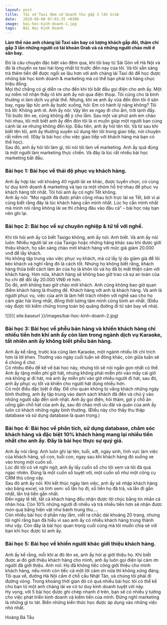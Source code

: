 ```yaml
---
layout: post
title:  Tài xế Taxi đem về doanh thu gấp 3 lần Grab
date:   2020-09-08 07:01:35 +0300
image:  bai-hoc-kinh-doanh-1.jpg
tags:   Bài Học Kinh Doanh
---
```

**Làm thế nào anh chàng lái Taxi sân bay có lượng khách gấp đôi, thậm chí gấp 3 lần những người có tài khoản Grab và cả những người chào mời ở sân bay.**  

Đó là câu chuyện đặc biệt vào đêm qua, khi tôi bay từ Sài Gòn về Hà Nội và đó là chuyến xe taxi hài lòng nhất từ trước đến nay của tôi. Và tôi sẵn sàng trả thêm tiền để được ngồi xe lâu hơn với anh chàng lái Taxi đó để học được những bài học kinh doanh & marketing mà có thể bạn phải trả hàng chục triệu đồng.  
Mọi thứ chẳng có gì diễn ra cho đến khi tôi bắt đầu gọi điện cho anh ấy. Một sự niềm nở nhận thấy rõ khi anh ấy nói qua điện thoại. Tôi cũng cho là bình thường vì làm dịch vụ phải thế.
Nhưng, khi xe anh ấy vừa đến đón tôi ở sân bay, ngay lập tức anh ấy bước xuống, hỏi: Em có hành lý nặng không? Tôi trả lời: Không anh ơi. Anh ấy nói: Vậy lên xe ngay đi cho ấm, trời lạnh đấy.
Tôi bước lên xe, cũng không để ý cho lắm. Sau một vài phút anh em chào hỏi nhau, tôi mới biết anh ấy đến đón tôi là vì muốn giúp một người bạn cùng cánh lái xe nhưng không đến kịp.
Đầu tiên, anh ấy hỏi tên tôi. Và từ sau khi biết tên tôi, anh ấy thường xuyên sử dụng tên tôi trong giao tiếp, nói chuyện rất niềm nở. (Đây là bài học cho việc giao tiếp với khách hàng mà bạn có thể học).  
Sau đó, anh ấy hỏi tôi làm gì, tôi nói tôi làm về marketing. Anh ấy quả đúng là một người làm marketing thực chiến. Và đây là lúc rất nhiều bài học marketing bắt đầu.  

### Bài học 1: Bài học về thái độ phục vụ khách hàng.  
Anh ấy hợp tác với khoảng 40 người lái xe khác, được tuyển chọn, có cùng tư duy kinh doanh & marketing và tạo ra một nhóm hỗ trợ nhau để phục vụ khách hàng tốt nhất. Tôi hỏi anh ấy có nghỉ Tết không.  
Anh ấy nói: “Mọi người đã được phân công nhau lịch trực lái xe Tết, bởi vì ai cũng biết rằng đây là lúc khách hàng cần mình nhất. Lúc họ cần mình nhất mà mình nói rằng không lái xe thì chẳng đâu vào đâu cả” – bài học này bạn nên ghi lại.  

### Bài học 2: Bài học về sự chuyên nghiệp & tử tế với nghề. 
Khi tôi hỏi anh ấy có biết Taxigo không, anh ấy nói: Anh biết. Và anh ấy nói luôn: Nhiều người lái xe của Taxigo hoặc những hãng khác sau khi được giới thiệu khách, họ sẵn sàng chào mời khách hàng với mức giá giảm 20.000 vnđ để lấy khách.  
Họ không tập trung vào việc phục vụ khách, mà cứ lấy lý do giảm giá để lôi kéo khách và nghĩ rằng đó là cách tốt. Nhưng họ không biết rằng, khách hàng thừa biết cách làm ăn của họ là khôn lỏi và họ đã bị mất thiện cảm với khách hàng. Hơn nữa, khách hàng sẽ không bao giờ trao cả sự an toàn của họ chỉ để đổi lấy 20.000 VNĐ rẻ hơn.  
Do đó, anh không bao giờ chào mời khách. Anh cũng không bao giờ quan điểm khách hàng là thượng đế. Khách hàng với anh là khách hàng. Và anh là người phục vụ, việc của anh là làm hết trách nhiệm với nghề sao cho họ cảm giác hài lòng nhất, đồng thời lương tâm mình cũng bình an nhất. (Điều này được tôi kiểm chứng trong toàn bộ quãng đường đi từ sân bay về nhà). 

![]({{ site.baseurl }}/images/bai-hoc-kinh-doanh-2.jpg)  

### Bài học 3: Bài học về phễu bán hàng và khiến khách hàng chi nhiều tiền hơn khi anh ấy còn làm trong ngành dịch vụ Karaoke, tất nhiên anh ấy không biết phễu bán hàng.  
Anh ấy kể rằng, trước kia cũng làm Karaoke, một ngành nhiều lời chỉ trích hơn là lời khen. Thường vào ngày cuối tuần sẽ đông khác, còn giữa tuần sẽ ế chỏng ế chơ.  
Có nhiều điều để kể về bài học này, nhưng tôi sẽ nói ngắn gọn nhất có thể. Anh ấy tặng miễn phí giờ hát, nhưng không phải miễn phí vào mấy cái giờ mà không ai đi hát, mà anh ấy miễn phí vào giờ nhiều người đi hát, sau đó, anh ấy phục vụ tốt và khiến cho người hát dùng nhiều hơn.  
Có một điều đặc biệt ở đây. Để cho quán không bị vắng khách những ngày bình thường, anh ấy tập trung vào danh sách khách đã đến và chú ý vào những người sắp đến sinh nhật. Anh ấy gọi điện, hỏi thăm, gợi ý chỗ ăn uống gần chỗ hát của anh ấy, sau đó chào mời ưu đãi và quán của anh ấy luôn có khách những ngày bình thường. (Điều này cho thấy thu thập database và sử dụng database là quan trọng.)  

### Bài học 4: Bài học về phân tích, sử dụng database, chăm sóc khách hàng và đặc biệt 10% khách hàng mang lại nhiều tiền nhất cho anh ấy. Đây là bài học thực sự quý giá.  
Anh ấy nói rằng: Anh luôn ghi lại tên, tuổi, sđt, ngày sinh, lĩnh vực làm việc của khách hàng, số con, tuổi con, ngay sau khi khách hàng đó xuống xe vào trong một cuốn sổ.  
Lúc đó tôi có vẻ nghi ngờ, anh ấy lấy cuốn sổ cho tôi xem và tôi đã quá ngạc nhiên. Đúng là một cuốn sổ tuyệt vời, một cuốn sổ như một công cụ CRM thủ công vậy.  
Sau đó anh ấy nói: Khi kết thúc ngày làm việc, anh ấy sẽ nhập khách hàng vào bảng excel, và tính xem: số lần họ đi, số tiền họ đã trả, và lần đi gần nhất, lần trả tiền gần nhất.  
Đến ngày lễ tết, tất cả khách hàng đều nhận được lời chúc bằng tin nhắn cá nhân hóa. Còn 10% những người đi nhiều và trả nhiều tiền hơn sẽ nhận được món quà bằng hiện vật như bánh trung thu….  
Còn nhiều bài học ở phần này lắm, viết ra chắc dài khoảng 20 trang, nhưng tôi nghĩ rằng bạn đã hiểu vì sao anh ấy có nhiều khách hàng trung thành như vậy. Còn đây là bài học quan trọng cuối cùng mà tôi muốn chia sẻ với bạn khi học được từ anh ấy.  

### Bài học 5: Bài học về khiến người khác giới thiệu khách hàng. 
Anh ấy kể rằng, mỗi khi ai đó lên xe, anh ấy hỏi ai giới thiệu họ. Khi biết được ai đó giới thiệu khách hàng cho mình, anh ấy luôn gọi điện lại cảm ơn người đã giới thiệu. Anh nói: Họ đã không tiếc công giới thiệu cho mình khách hàng, nếu mình còn tiếc cả một lời cảm ơn nữa thì không xứng đáng.  
Tối qua về, đường Hà Nội cấm ở chỗ cầu Nhật Tân, và chúng tôi phải đi đường vòng. Trong khoảng thời gian đó có quá nhiều bài học tôi có thể kể cho bạn từ một anh chàng lái xe có tư duy kinh doanh tuyệt vời này.  
Hy vọng, với 5 bài học được ghi chép nhanh ở trên, bạn sẽ có nhiều ý tưởng cho việc phát triển kinh doanh và kiếm tiền của mình. Đừng nghĩ marketing là những gì to tát. Biến những kiến thức học được áp dụng vào những việc nhỏ nhất.  

Hoàng Bá Tầu



